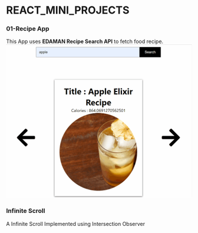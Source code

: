 # REACT_MINI_PROJECTS

### 01-Recipe App
This App uses **EDAMAN Recipe Search API** to fetch food recipe. 
<img src="./assets/RecipeApp.gif">


### Infinite Scroll 
A Infinite Scroll Implemented using Intersection Observer




